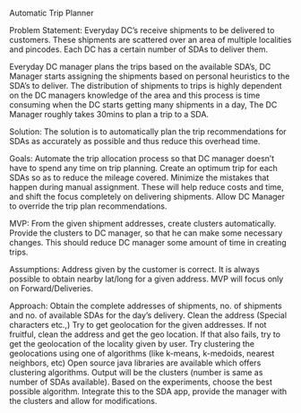 Automatic Trip Planner

Problem Statement:
Everyday DC’s receive shipments to be delivered to customers. These shipments are scattered over an area of multiple localities and pincodes. Each DC has a certain number of SDAs to deliver them.

Everyday DC manager plans the trips based on the available SDA’s, DC Manager starts assigning the shipments based on personal heuristics to the SDA’s to deliver. The distribution of shipments to trips is highly dependent on the DC managers knowledge of the area and this process is time consuming when the DC starts getting many shipments in a day, The DC Manager roughly takes 30mins to plan a trip to a SDA. 

Solution:
The solution is to automatically plan the trip recommendations for SDAs as accurately as possible and thus reduce this overhead time.

Goals:
Automate the trip allocation process so that DC manager doesn’t have to spend any time on trip planning.
Create an optimum trip for each SDAs so as to reduce the mileage covered.
Minimize the mistakes that happen during manual assignment.
These will help reduce costs and time, and shift the focus completely on delivering shipments.
Allow DC Manager to override the trip plan recommendations.

MVP:
From the given shipment addresses, create clusters automatically.
Provide the clusters to DC manager, so that he can make some necessary changes. This should reduce DC manager some amount of time in creating trips.

Assumptions:
Address given by the customer is correct.
It is always possible to obtain nearby lat/long for a given address.
MVP will focus only on Forward/Deliveries.

Approach:
Obtain the complete addresses of shipments, no. of shipments and no. of available SDAs for the day’s delivery.
Clean the address (Special characters etc.,)
Try to get geolocation for the given addresses. 
If not fruitful, clean the address and get the geo location.
If that also fails, try to get the geolocation of the locality given by user.
Try clustering the geolocations using one of algorithms (like k-means, k-medoids, nearest neighbors, etc)
Open source java libraries are available which offers clustering algorithms.
Output will be the clusters (number is same as number of SDAs available).
Based on the experiments, choose the best possible algorithm.
Integrate this to the SDA app, provide the manager with the clusters and allow for modifications.
